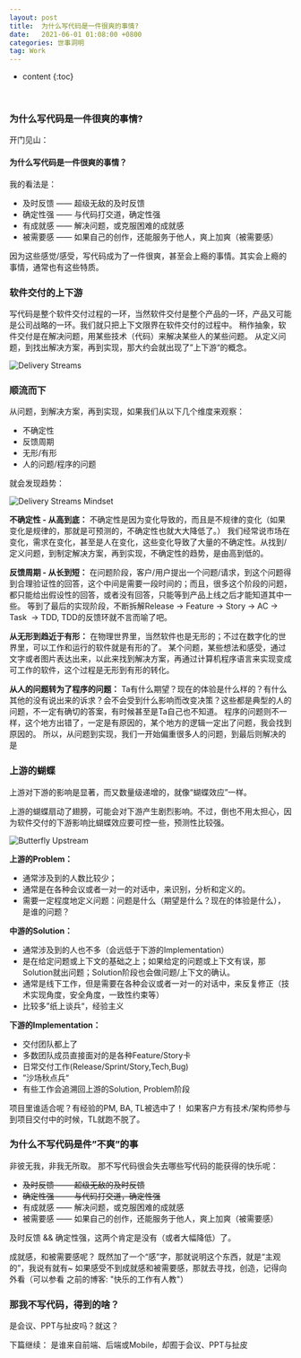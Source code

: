 ```yaml
---
layout: post
title:  为什么写代码是一件很爽的事情?
date:   2021-06-01 01:08:00 +0800
categories: 世事洞明
tag: Work
---
```


* content
{:toc}

<br>

### 为什么写代码是一件很爽的事情?

开门见山： 

#### 为什么写代码是一件很爽的事情？ 

我的看法是：
* 及时反馈 —— 超级无敌的及时反馈
* 确定性强 —— 与代码打交道，确定性强
* 有成就感 —— 解决问题，或克服困难的成就感
* 被需要感 —— 如果自己的创作，还能服务于他人，爽上加爽（被需要感）

因为这些感觉/感受，写代码成为了一件很爽，甚至会上瘾的事情。其实会上瘾的事情，通常也有这些特质。

### 软件交付的上下游

写代码是整个软件交付过程的一环，当然软件交付是整个产品的一环，产品又可能是公司战略的一环。我们就只把上下文限界在软件交付的过程中。
稍作抽象，软件交付是在解决问题，用某些技术（代码）来解决某些人的某些问题。
从定义问题，到找出解决方案，再到实现，那大约会就出现了”上下游“的概念。

![Delivery Streams]({{'/images/software_delivery/software_delivery_flow.png'}})


### 顺流而下
从问题，到解决方案，再到实现，如果我们从以下几个维度来观察：

* 不确定性
* 反馈周期
* 无形/有形
* 人的问题/程序的问题

就会发现趋势：

![Delivery Streams Mindset]({{'/images/software_delivery/mindset_trend.png'}})



**不确定性 - 从高到底：**
不确定性是因为变化导致的，而且是不规律的变化（如果变化是规律的，那就是可预测的，不确定性也就大大降低了。）
我们经常说市场在变化，需求在变化，甚至是人在变化，这些变化导致了大量的不确定性。从找到/定义问题，到制定解决方案，再到实现，不确定性的趋势，是由高到低的。

**反馈周期 - 从长到短：**
在问题阶段，客户/用户提出一个问题/请求，到这个问题得到合理验证性的回答，这个中间是需要一段时间的；而且，很多这个阶段的问题，都只能给出假设性的回答，或者没有回答，只能等到产品上线之后才能知道其中一些。
等到了最后的实现阶段，不断拆解Release -> Feature -> Story -> AC -> Task  -> TDD, TDD的反馈环就不言而喻了吧。

**从无形到趋近于有形：**
在物理世界里，当然软件也是无形的；不过在数字化的世界里，可以工作和运行的软件就是有形的了。
某个问题，某些想法和感受，通过文字或者图片表达出来，以此来找到解决方案，再通过计算机程序语言来实现变成可工作的软件，这个过程是无形到有形的转化。

**从人的问题转为了程序的问题：**
Ta有什么期望？现在的体验是什么样的？有什么其他的没有说出来的诉求？会不会受到什么影响而改变决策？这些都是典型的人的问题，不一定有确切的答案，有时候甚至是Ta自己也不知道。
程序的问题则不一样，这个地方出错了，一定是有原因的，某个地方的逻辑一定出了问题，我会找到原因的。
所以，从问题到实现，我们一开始偏重很多人的问题，到最后则解决的是


### 上游的蝴蝶
上游对下游的影响是显著，而又数量级递增的，就像“蝴蝶效应”一样。

上游的蝴蝶扇动了翅膀，可能会对下游产生剧烈影响。不过，倒也不用太担心，因为软件交付的下游影响比蝴蝶效应要可控一些，预测性比较强。

![Butterfly Upstream]({{'/images/software_delivery/butterfly_upstream.png'}})

**上游的Problem：**

* 通常涉及到的人数比较少；
* 通常是在各种会议或者一对一的对话中，来识别，分析和定义的。
* 需要一定程度地定义问题：问题是什么（期望是什么？现在的体验是什么），是谁的问题？

**中游的Solution：**

* 通常涉及到的人也不多（会远低于下游的Implementation）
* 是在给定问题或上下文的基础之上；如果给定的问题或上下文有误，那Solution就出问题；Solution阶段也会做问题/上下文的确认。
* 通常是线下工作，但是需要在各种会议或者一对一的对话中，来反复修正（技术实现角度，安全角度，一致性约束等）
* 比较多”纸上谈兵“，经验主义

**下游的Implementation：**

* 交付团队都上了
* 多数团队成员直接面对的是各种Feature/Story卡
* 日常交付工作(Release/Sprint/Story,Tech,Bug)
* ”沙场秋点兵“
* 有些工作会追溯回上游的Solution, Problem阶段


项目里谁适合呢？有经验的PM, BA, TL被选中了！
如果客户方有技术/架构师参与到项目交付中的时候，TL就跑不脱了。


### 为什么不写代码是件”不爽”的事
非彼无我，非我无所取。
那不写代码很会失去哪些写代码的能获得的快乐呢： 

* ~~及时反馈 —— 超级无敌的及时反馈~~ 
* ~~确定性强 —— 与代码打交道，确定性强~~
* 有成就感 —— 解决问题，或克服困难的成就感
* 被需要感 —— 如果自己的创作，还能服务于他人，爽上加爽（被需要感）

及时反馈 && 确定性强，这两个肯定是没有（或者大幅降低）了。

成就感，和被需要感呢？
既然加了一个“感”字，那就说明这个东西，就是“主观的”，我说有就有~
如果感受不到成就感和被需要感，那就去寻找，创造，记得向外看（可以参看 之前的博客: "快乐的工作有人教"）

### 那我不写代码，得到的啥？
是会议、PPT与扯皮吗？就这？

下篇继续：
是谁来自前端、后端或Mobile，却囿于会议、PPT与扯皮



